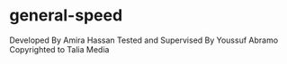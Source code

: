 # general-speed

Developed By Amira Hassan
Tested and Supervised By Youssuf Abramo
Copyrighted to Talia Media
